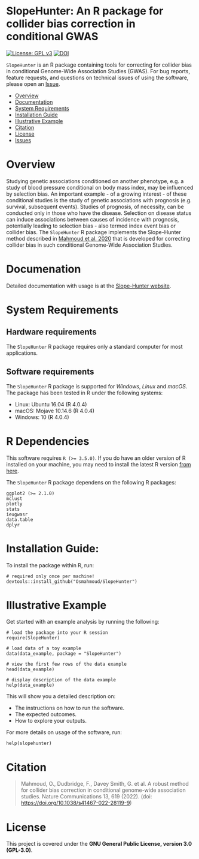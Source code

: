 # SlopeHunter: An R package for collider bias correction in conditional GWAS

[![License: GPL v3](https://img.shields.io/badge/License-GPLv3-blue.svg)](https://www.gnu.org/licenses/gpl-3.0) [![DOI](https://zenodo.org/badge/DOI/10.5281/zenodo.5617862.svg)](https://doi.org/10.5281/zenodo.5617862)

`SlopeHunter` is an R package containing tools for correcting for collider bias in conditional Genome-Wide Association Studies (GWAS). For bug reports, feature requests, and questions on technical issues of using the software, please open an [Issue](/../../issues).

-   [Overview](#overview)
-   [Documentation](#documentation)
-   [System Requirements](#system-requirements)
-   [Installation Guide](#installation-guide)
-   [Illustrative Example](#illustrative-example)
-   [Citation](#citation)
-   [License](#license)
-   [Issues](https://github.com/Osmahmoud/SlopeHunter/issues)

# Overview

Studying genetic associations conditioned on another phenotype, e.g. a study of blood pressure conditional on body mass index, may be influenced by selection bias. An important example - of a growing interest - of these conditional studies is the study of genetic associations with prognosis (e.g. survival, subsequent events). Studies of prognosis, of necessity, can be conducted only in those who have the disease. Selection on disease status can induce associations between causes of incidence with prognosis, potentially leading to selection bias - also termed index event bias or collider bias. The `SlopeHunter` R package implements the Slope-Hunter method described in [Mahmoud et al. 2020](https://www.biorxiv.org/content/10.1101/2020.01.31.928077v1) that is developed for correcting collider bias in such conditional Genome-Wide Association Studies.

# Documenation

Detailed documentation with usage is at the [Slope-Hunter website](http://osmahmoud.com/SlopeHunter/tutorial.html).

# System Requirements

## Hardware requirements

The `SlopeHunter` R package requires only a standard computer for most applications.

## Software requirements

The `SlopeHunter` R package is supported for *Windows*, *Linux* and *macOS*. The package has been tested in R under the following systems:

-   Linux: Ubuntu 16.04 (R 4.0.4)
-   macOS: Mojave 10.14.6 (R 4.0.4)
-   Windows: 10 (R 4.0.4)

# R Dependencies

This software requires `R (>= 3.5.0)`. If you do have an older version of R installed on your machine, you may need to install the latest R version [from here](https://cloud.r-project.org/).

The `SlopeHunter` R package dependens on the following R packages:

    ggplot2 (>= 2.1.0)
    mclust
    plotly
    stats
    ieugwasr
    data.table
    dplyr

# Installation Guide:

To install the package within R, run:

```{r}
# required only once per machine!
devtools::install_github("Osmahmoud/SlopeHunter")
```

# Illustrative Example

Get started with an example analysis by running the following:

```{r}
# load the package into your R session
require(SlopeHunter)

# load data of a toy example
data(data_example, package = "SlopeHunter")

# view the first few rows of the data example
head(data_example)

# display description of the data example
help(data_example)
```

This will show you a detailed description on:

-   The instructions on how to run the software.
-   The expected outcomes.
-   How to explore your outputs.

For more details on usage of the software, run:

```{r}
help(slopehunter)
```

# Citation

> Mahmoud, O., Dudbridge, F., Davey Smith, G. et al. A robust method for collider bias correction in conditional genome-wide association studies. Nature Communications 13, 619 (2022). (doi: <https://doi.org/10.1038/s41467-022-28119-9>)
 
# License

This project is covered under the **GNU General Public License, version 3.0 (GPL-3.0)**.
